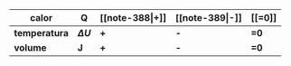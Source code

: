 | calor           | Q              | [[note-388\|**+**]] | [[note-389\|**-**]] | [[=0]] |
| --------------- | -------------- | ------------------- | ------------------- | ------ |
| **temperatura** | **$\Delta U$** | **+**               | **-**               | **=0** |
| **volume**      | **J**          | **+**               | **-**               | **=0** |
